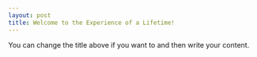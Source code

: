 ```yaml
---
layout: post
title: Welcome to the Experience of a Lifetime!
---
```

You can change the title above if you want to and then write your content.  
